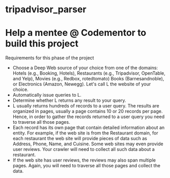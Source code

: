 # tripadvisor_parser

# Help a mentee @ Codementor to build this project 

Requirements for this phase of the project

* Choose a Deep Web source of your choice from one of the domains: Hotels (e.g., Booking, Hotels), Restaurants (e.g., Tripadvisor, OpenTable, and Yelp), Movies (e.g., Redbox, rotedtomato) Books (Barnesandnoble), or Electronics (Amazon, Newegg). Let's call L the website of your choice.
* Automatically issue queries to L.
* Determine whether L returns any result to your query.
* L usually returns hundreds of records to a user query. The results are organized in pages, usually a page contains 10 or 20 records per page. Hence, in order to gather the records returned to a user query you need to traverse all those pages.
* Each record has its own page that contain detailed information about an entity. For example, if the web site is from the Restaurant domain, for each restaurant the web site will provide pieces of data such as Address, Phone, Name, and Cuisine. Some web sites may even provide user reviews. Your crawler will need to collect all such data about a restaurant.
* If the web site has user reviews, the reviews may also span multiple pages. Again, you will need to traverse all those pages and collect the data.

